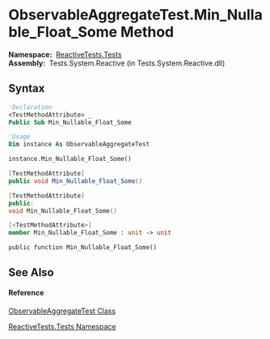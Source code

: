 # ObservableAggregateTest.Min\_Nullable\_Float\_Some Method

**Namespace:**  [ReactiveTests.Tests](ReactiveTests.Tests\ReactiveTests.Tests.md)  
**Assembly:**  Tests.System.Reactive (in Tests.System.Reactive.dll)

## Syntax

```vb
'Declaration
<TestMethodAttribute> _
Public Sub Min_Nullable_Float_Some
```

```vb
'Usage
Dim instance As ObservableAggregateTest

instance.Min_Nullable_Float_Some()
```

```csharp
[TestMethodAttribute]
public void Min_Nullable_Float_Some()
```

```c++
[TestMethodAttribute]
public:
void Min_Nullable_Float_Some()
```

```fsharp
[<TestMethodAttribute>]
member Min_Nullable_Float_Some : unit -> unit 
```

```jscript
public function Min_Nullable_Float_Some()
```

## See Also

#### Reference

[ObservableAggregateTest Class](ObservableAggregateTest\ObservableAggregateTest.md)

[ReactiveTests.Tests Namespace](ReactiveTests.Tests\ReactiveTests.Tests.md)




